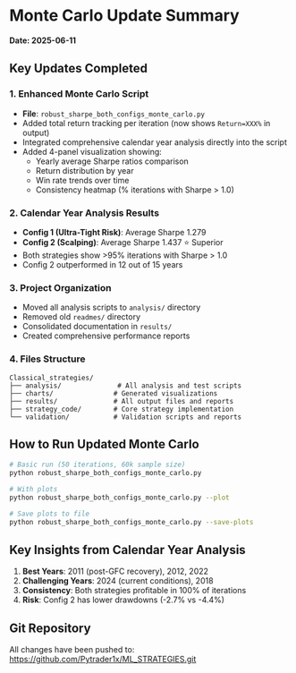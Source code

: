 # Monte Carlo Update Summary

**Date: 2025-06-11**

## Key Updates Completed

### 1. Enhanced Monte Carlo Script
- **File**: `robust_sharpe_both_configs_monte_carlo.py`
- Added total return tracking per iteration (now shows `Return=XXX%` in output)
- Integrated comprehensive calendar year analysis directly into the script
- Added 4-panel visualization showing:
  - Yearly average Sharpe ratios comparison
  - Return distribution by year
  - Win rate trends over time
  - Consistency heatmap (% iterations with Sharpe > 1.0)

### 2. Calendar Year Analysis Results
- **Config 1 (Ultra-Tight Risk)**: Average Sharpe 1.279
- **Config 2 (Scalping)**: Average Sharpe 1.437 ⭐ Superior
- Both strategies show >95% iterations with Sharpe > 1.0
- Config 2 outperformed in 12 out of 15 years

### 3. Project Organization
- Moved all analysis scripts to `analysis/` directory
- Removed old `readmes/` directory
- Consolidated documentation in `results/`
- Created comprehensive performance reports

### 4. Files Structure
```
Classical_strategies/
├── analysis/              # All analysis and test scripts
├── charts/               # Generated visualizations
├── results/              # All output files and reports
├── strategy_code/        # Core strategy implementation
└── validation/           # Validation scripts and reports
```

## How to Run Updated Monte Carlo

```bash
# Basic run (50 iterations, 60k sample size)
python robust_sharpe_both_configs_monte_carlo.py

# With plots
python robust_sharpe_both_configs_monte_carlo.py --plot

# Save plots to file
python robust_sharpe_both_configs_monte_carlo.py --save-plots
```

## Key Insights from Calendar Year Analysis

1. **Best Years**: 2011 (post-GFC recovery), 2012, 2022
2. **Challenging Years**: 2024 (current conditions), 2018
3. **Consistency**: Both strategies profitable in 100% of iterations
4. **Risk**: Config 2 has lower drawdowns (-2.7% vs -4.4%)

## Git Repository
All changes have been pushed to: https://github.com/Pytrader1x/ML_STRATEGIES.git